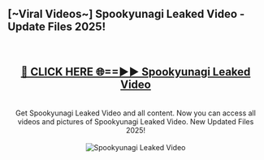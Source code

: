 <h2>[~Viral Videos~] Spookyunagi Leaked Video - Update Files 2025!</h2>
<br>
<div align="center">
<h2><a href="https://betterlinks.top/A2PfLJ" rel="nofollow">🔴 CLICK HERE 🌐==►► Spookyunagi Leaked Video</a></h2>
<br>
Get Spookyunagi Leaked Video and all content. Now you can access all videos and pictures of Spookyunagi Leaked Video. New Updated Files 2025!
<br>
<br>
<a href="https://betterlinks.top/A2PfLJ" rel="nofollow" data-target="animated-image.originalLink"><img src="https://i.ibb.co.com/WyWwxjT/player-gif2.gif" alt="Spookyunagi Leaked Video" style="max-width: 100%; display: inline-block;" data-target="animated-image.originalImage"></a>
</div>
<br>
